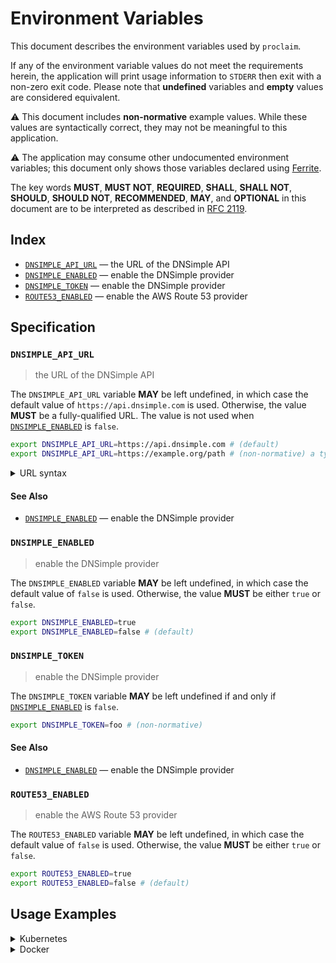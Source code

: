 # Environment Variables

This document describes the environment variables used by `proclaim`.

If any of the environment variable values do not meet the requirements herein,
the application will print usage information to `STDERR` then exit with a
non-zero exit code. Please note that **undefined** variables and **empty**
values are considered equivalent.

⚠️ This document includes **non-normative** example values. While these values
are syntactically correct, they may not be meaningful to this application.

⚠️ The application may consume other undocumented environment variables; this
document only shows those variables declared using [Ferrite].

The key words **MUST**, **MUST NOT**, **REQUIRED**, **SHALL**, **SHALL NOT**,
**SHOULD**, **SHOULD NOT**, **RECOMMENDED**, **MAY**, and **OPTIONAL** in this
document are to be interpreted as described in [RFC 2119].

## Index

- [`DNSIMPLE_API_URL`] — the URL of the DNSimple API
- [`DNSIMPLE_ENABLED`] — enable the DNSimple provider
- [`DNSIMPLE_TOKEN`] — enable the DNSimple provider
- [`ROUTE53_ENABLED`] — enable the AWS Route 53 provider

## Specification

### `DNSIMPLE_API_URL`

> the URL of the DNSimple API

The `DNSIMPLE_API_URL` variable **MAY** be left undefined, in which case the
default value of `https://api.dnsimple.com` is used. Otherwise, the value
**MUST** be a fully-qualified URL. The value is not used when
[`DNSIMPLE_ENABLED`] is `false`.

```bash
export DNSIMPLE_API_URL=https://api.dnsimple.com # (default)
export DNSIMPLE_API_URL=https://example.org/path # (non-normative) a typical URL for a web page
```

<details>
<summary>URL syntax</summary>

A fully-qualified URL includes both a scheme (protocol) and a hostname. URLs are
not necessarily web addresses; `https://example.org` and
`mailto:contact@example.org` are both examples of fully-qualified URLs.

</details>

#### See Also

- [`DNSIMPLE_ENABLED`] — enable the DNSimple provider

### `DNSIMPLE_ENABLED`

> enable the DNSimple provider

The `DNSIMPLE_ENABLED` variable **MAY** be left undefined, in which case the
default value of `false` is used. Otherwise, the value **MUST** be either `true`
or `false`.

```bash
export DNSIMPLE_ENABLED=true
export DNSIMPLE_ENABLED=false # (default)
```

### `DNSIMPLE_TOKEN`

> enable the DNSimple provider

The `DNSIMPLE_TOKEN` variable **MAY** be left undefined if and only if
[`DNSIMPLE_ENABLED`] is `false`.

```bash
export DNSIMPLE_TOKEN=foo # (non-normative)
```

#### See Also

- [`DNSIMPLE_ENABLED`] — enable the DNSimple provider

### `ROUTE53_ENABLED`

> enable the AWS Route 53 provider

The `ROUTE53_ENABLED` variable **MAY** be left undefined, in which case the
default value of `false` is used. Otherwise, the value **MUST** be either `true`
or `false`.

```bash
export ROUTE53_ENABLED=true
export ROUTE53_ENABLED=false # (default)
```

## Usage Examples

<details>
<summary>Kubernetes</summary>

This example shows how to define the environment variables needed by `proclaim`
on a [Kubernetes container] within a Kubenetes deployment manifest.

```yaml
apiVersion: apps/v1
kind: Deployment
metadata:
  name: example-deployment
spec:
  template:
    spec:
      containers:
        - name: example-container
          env:
            - name: DNSIMPLE_API_URL # the URL of the DNSimple API (defaults to https://api.dnsimple.com)
              value: https://api.dnsimple.com
            - name: DNSIMPLE_ENABLED # enable the DNSimple provider (defaults to false)
              value: "false"
            - name: DNSIMPLE_TOKEN # enable the DNSimple provider
              value: foo
            - name: ROUTE53_ENABLED # enable the AWS Route 53 provider (defaults to false)
              value: "false"
```

Alternatively, the environment variables can be defined within a [config map][kubernetes config map]
then referenced from a deployment manifest using `configMapRef`.

```yaml
apiVersion: v1
kind: ConfigMap
metadata:
  name: example-config-map
data:
  DNSIMPLE_API_URL: https://api.dnsimple.com # the URL of the DNSimple API (defaults to https://api.dnsimple.com)
  DNSIMPLE_ENABLED: "false" # enable the DNSimple provider (defaults to false)
  DNSIMPLE_TOKEN: foo # enable the DNSimple provider
  ROUTE53_ENABLED: "false" # enable the AWS Route 53 provider (defaults to false)
---
apiVersion: apps/v1
kind: Deployment
metadata:
  name: example-deployment
spec:
  template:
    spec:
      containers:
        - name: example-container
          envFrom:
            - configMapRef:
                name: example-config-map
```

</details>

<details>
<summary>Docker</summary>

This example shows how to define the environment variables needed by `proclaim`
when running as a [Docker service] defined in a Docker compose file.

```yaml
service:
  example-service:
    environment:
      DNSIMPLE_API_URL: https://api.dnsimple.com # the URL of the DNSimple API (defaults to https://api.dnsimple.com)
      DNSIMPLE_ENABLED: "false" # enable the DNSimple provider (defaults to false)
      DNSIMPLE_TOKEN: foo # enable the DNSimple provider
      ROUTE53_ENABLED: "false" # enable the AWS Route 53 provider (defaults to false)
```

</details>

<!-- references -->

[`dnsimple_api_url`]: #DNSIMPLE_API_URL
[`dnsimple_enabled`]: #DNSIMPLE_ENABLED
[`dnsimple_token`]: #DNSIMPLE_TOKEN
[docker service]: https://docs.docker.com/compose/environment-variables/#set-environment-variables-in-containers
[ferrite]: https://github.com/dogmatiq/ferrite
[kubernetes config map]: https://kubernetes.io/docs/tasks/configure-pod-container/configure-pod-configmap/#configure-all-key-value-pairs-in-a-configmap-as-container-environment-variables
[kubernetes container]: https://kubernetes.io/docs/tasks/inject-data-application/define-environment-variable-container/#define-an-environment-variable-for-a-container
[rfc 2119]: https://www.rfc-editor.org/rfc/rfc2119.html
[`route53_enabled`]: #ROUTE53_ENABLED
